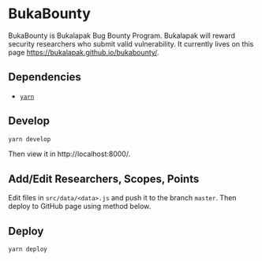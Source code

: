 # BukaBounty
BukaBounty is Bukalapak Bug Bounty Program. Bukalapak will reward security researchers who submit valid vulnerability. It currently lives on this page https://bukalapak.github.io/bukabounty/.

## Dependencies
- [`yarn`](https://yarnpkg.com/en/)

## Develop
```sh
yarn develop
```

Then view it in http://localhost:8000/.

## Add/Edit Researchers, Scopes, Points
Edit files in `src/data/<data>.js` and push it to the branch `master`. Then deploy to GitHub page using method below.

## Deploy
```sh
yarn deploy
```
